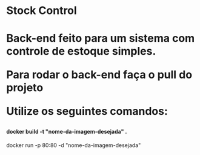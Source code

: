 <h1>Stock Control<h1/>


Back-end feito para um sistema com controle de estoque simples.


<p>Para rodar o back-end faça o pull do projeto</p>

<p>Utilize os seguintes comandos:<p/>

<p><h4>docker build -t "nome-da-imagem-desejada" .</h4> </p>
<p>docker run -p 80:80 -d "nome-da-imagem-desejada"</p>
